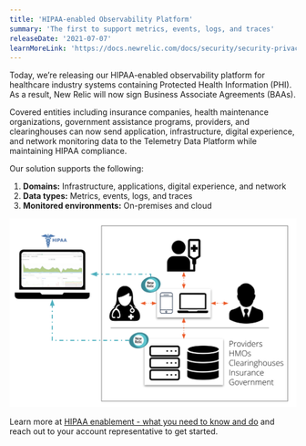 ```yaml
---
title: 'HIPAA-enabled Observability Platform'
summary: 'The first to support metrics, events, logs, and traces'
releaseDate: '2021-07-07'
learnMoreLink: 'https://docs.newrelic.com/docs/security/security-privacy/compliance/hipaa-readiness-new-relic/'
---
```


Today, we’re releasing our HIPAA-enabled observability platform for healthcare industry systems containing Protected Health Information (PHI). As a result, New Relic will now sign Business Associate Agreements (BAAs).

Covered entities including insurance companies, health maintenance organizations, government assistance programs, providers, and clearinghouses can now send application, infrastructure, digital experience, and network monitoring data to the Telemetry Data Platform while maintaining HIPAA compliance.

Our solution supports the following:
1. **Domains:** Infrastructure, applications, digital experience, and network
2. **Data types:** Metrics, events, logs, and traces
3. **Monitored environments:** On-premises and cloud

![HIPAA-enabled accounts are now available on New Relic.](./images/hipaa1.png "An image showing New Relic's relationship to HIPAA customers.")

Learn more at [HIPAA enablement - what you need to know and do](https://docs.newrelic.com/docs/security/security-privacy/compliance/hipaa-readiness-new-relic/) and reach out to your account representative to get started.